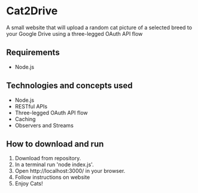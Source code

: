 # Cat2Drive
A small website that will upload a random cat picture of a selected breed to your Google Drive using a three-legged OAuth API flow

## Requirements

* Node.js

## Technologies and concepts used

* Node.js
* RESTful APIs
* Three-legged OAuth API flow
* Caching
* Observers and Streams 

## How to download and run

1. Download from repository.
2. In a terminal run 'node index.js'.
3. Open http://localhost:3000/ in your browser.
4. Follow instructions on website
5. Enjoy Cats!
